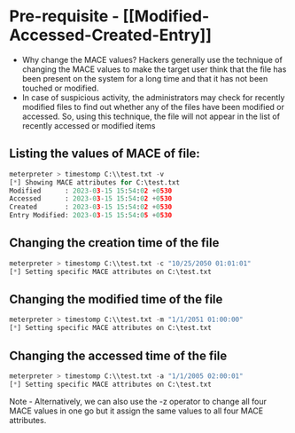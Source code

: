 # Pre-requisite - [[Modified-Accessed-Created-Entry]]
- Why change the MACE values? Hackers generally use the technique of changing the MACE values to make the target user think that the file has been present on the system for a long time and that it has not been touched or modified.
- In case of suspicious activity, the administrators may check for recently modified files to find out whether any of the files have been modified or accessed. So, using this technique, the file will not appear in the list of recently accessed or modified items

## Listing the values of MACE of file:
```python
meterpreter > timestomp C:\\test.txt -v
[*] Showing MACE attributes for C:\test.txt
Modified      : 2023-03-15 15:54:02 +0530
Accessed      : 2023-03-15 15:54:02 +0530
Created       : 2023-03-15 15:54:02 +0530
Entry Modified: 2023-03-15 15:54:05 +0530
```

## Changing the creation time of the file 
```python
meterpreter > timestomp C:\\test.txt -c "10/25/2050 01:01:01"
[*] Setting specific MACE attributes on C:\test.txt
```

## Changing the modified time of the file
```python
meterpreter > timestomp C:\\test.txt -m "1/1/2051 01:00:00"
[*] Setting specific MACE attributes on C:\test.txt
```

## Changing the accessed time of the file
```python
meterpreter > timestomp C:\\test.txt -a "1/1/2005 02:00:01"
[*] Setting specific MACE attributes on C:\test.txt
```

Note - Alternatively, we can also use the -z operator to change all four MACE values in one go but it assign the same values to all four MACE attributes.